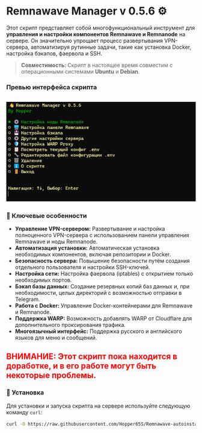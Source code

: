 # Remnawave Manager v 0.5.6 ⚙️

Этот скрипт представляет собой многофункциональный инструмент для **управления и настройки компонентов Remnawave и Remnanode** на сервере. Он значительно упрощает процесс развертывания VPN-сервера, автоматизируя рутинные задачи, такие как установка Docker, настройка бэкапов, фаервола и SSH.

> **Совместимость:** Скрипт в настоящее время совместим с операционными системами **Ubuntu** и **Debian**.
### **Превью интерфейса скрипта**

![Превью скрипта](https://raw.githubusercontent.com/Hopper65S/Remnawave-autoinstall-script/main/preview.png)
---

### **💾 Ключевые особенности**

* **Управление VPN-сервером:** Развертывание и настройка полноценного VPN-сервера с использованием панели управления Remnawave и ноды Remnanode.
* **Автоматизация установки:** Автоматическая установка необходимых компонентов, включая репозитории и Docker.
* **Безопасность сервера:** Повышение безопасности путём создания отдельного пользователя и настройки SSH-ключей.
* **Настройка сети:** Настройка фаервола (iptables) с открытием только необходимых портов.
* **Бэкап базы данных:** Создание резервных копий баз данных и, при необходимости, целых директорий с возможностью отправки в Telegram.
* **Работа с Docker:** Управление Docker-контейнерами для Remnawave и Remnanode.
* **Поддержка WARP:** Возможность добавлять WARP от Cloudflare для дополнительного проксирования трафика.
* **Многоязычный интерфейс:** Поддержка русского и английского языков для меню и сообщений.

<span style="color:red;">**ВНИМАНИЕ:** Этот скрипт пока находится в доработке, и в его работе могут быть некоторые проблемы.</span>
---

### **🚀 Установка**

Для установки и запуска скрипта на сервере используйте следующую команду `curl`:

```bash
curl -O https://raw.githubusercontent.com/Hopper65S/Remnawave-autoinstall-script/main/setup_remnawave.sh && chmod +x setup_remnawave.sh
